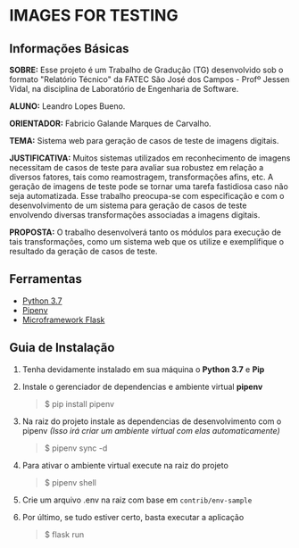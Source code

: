 # IMAGES FOR TESTING

## Informações Básicas

**SOBRE:** Esse projeto é um Trabalho de Gradução (TG) desenvolvido sob o formato "Relatório Técnico" da FATEC São
José dos Campos - Profº Jessen Vidal, na disciplina de Laboratório de Engenharia de Software.

**ALUNO:** Leandro Lopes Bueno.

**ORIENTADOR:** Fabricio Galande Marques de Carvalho.

**TEMA:** Sistema web para geração de casos de teste de imagens digitais.

**JUSTIFICATIVA:** Muitos sistemas utilizados em reconhecimento de imagens necessitam de casos de teste para avaliar sua
robustez em relação a diversos fatores, tais como reamostragem, transformações afins, etc. A geração de imagens de teste
pode se tornar uma tarefa fastidiosa caso não seja automatizada. Esse trabalho preocupa-se com especificação e com o
desenvolvimento de um sistema para geração de casos de teste envolvendo diversas transformações associadas a imagens
digitais.

**PROPOSTA:** O trabalho desenvolverá tanto os módulos para execução de tais transformações, como um sistema web que os utilize
e exemplifique o resultado da geração de casos de teste.

## Ferramentas

* [Python 3.7](https://www.python.org/downloads/release/python-376/)
* [Pipenv](https://github.com/pypa/pipenv)
* [Microframework Flask](https://flask.palletsprojects.com/en/1.1.x/)

## Guia de Instalação

1. Tenha devidamente instalado em sua máquina o **Python 3.7** e **Pip**

2. Instale o gerenciador de dependencias e ambiente virtual **pipenv**
    > $ pip install pipenv

3. Na raiz do projeto instale as dependencias de desenvolvimento com o pipenv *(Isso irá criar um ambiente virtual com elas automaticamente)*
    > $ pipenv sync -d

4. Para ativar o ambiente virtual execute na raiz do projeto
    > $ pipenv shell

5. Crie um arquivo .env na raiz com base em `contrib/env-sample`

6. Por último, se tudo estiver certo, basta executar a aplicação
    > $ flask run

